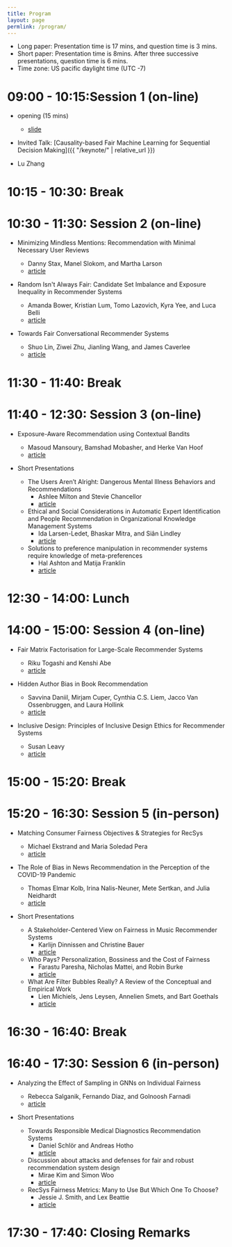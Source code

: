 ```yaml
---
title: Program
layout: page
permlink: /program/
---
```


- Long paper: Presentation time is 17 mins, and question time is 3 mins.
- Short paper: Presentation time is 8mins. After three successive presentations, question time is 6 mins.
- Time zone: US pacific daylight time (UTC -7)

# 09:00 - 10:15:Session 1 (on-line)

*  opening (15 mins)
	* [slide](welcomd.pdf)

* Invited Talk: [Causality-based Fair Machine Learning for Sequential Decision Making]({{ "/keynote/" | relative_url }})
* Lu Zhang

# 10:15 - 10:30: Break

# 10:30 - 11:30: Session 2 (on-line)

* Minimizing Mindless Mentions: Recommendation with Minimal Necessary User Reviews
	* Danny Stax, Manel Slokom, and Martha Larson
	* [article](https://arxiv.org/abs/2208.03242)

* Random Isn't Always Fair: Candidate Set Imbalance and Exposure Inequality in Recommender Systems
	* Amanda Bower, Kristian Lum, Tomo Lazovich, Kyra Yee, and Luca Belli
	* [article](https://arxiv.org/abs/2209.05000)

* Towards Fair Conversational Recommender Systems
	* Shuo Lin, Ziwei Zhu, Jianling Wang, and James Caverlee
	* [article](https://arxiv.org/abs/2208.03854)

# 11:30 - 11:40: Break

# 11:40 - 12:30: Session 3 (on-line)

* Exposure-Aware Recommendation using Contextual Bandits
	* Masoud Mansoury, Bamshad Mobasher, and Herke Van Hoof
	* [article](https://arxiv.org/abs/2209.01665)

* Short Presentations
	* The Users Aren’t Alright: Dangerous Mental Illness Behaviors and Recommendations
		* Ashlee Milton and Stevie Chancellor
		* [article](https://arxiv.org/abs/2209.03941)
	* Ethical and Social Considerations in Automatic Expert Identification and People Recommendation in Organizational Knowledge Management Systems
		* Ida Larsen-Ledet, Bhaskar Mitra, and Siân Lindley
		* [article](https://arxiv.org/abs/2209.03819)
	* Solutions to preference manipulation in recommender systems require knowledge of meta-preferences
		* Hal Ashton and Matija Franklin
		* [article](https://drive.google.com/file/d/1zpZtRl1q2BlGxGJquyKXNAtKf-J5S5dP/view?usp=sharing)

# 12:30 - 14:00: Lunch

# 14:00 - 15:00: Session 4 (on-line)

* Fair Matrix Factorisation for Large-Scale Recommender Systems
	* Riku Togashi and Kenshi Abe
	* [article](https://arxiv.org/abs/2209.04394)

* Hidden Author Bias in Book Recommendation
	* Savvina Daniil, Mirjam Cuper, Cynthia C.S. Liem, Jacco Van Ossenbruggen, and Laura Hollink
	* [article](https://arxiv.org/abs/2209.00371)

* Inclusive Design: Principles of Inclusive Design Ethics for Recommender Systems
	* Susan Leavy
	* [article](https://drive.google.com/file/d/1Z8cgNJwqHuuWdoFXYmNjJNLf09n0M5RG/view?usp=sharing)

# 15:00 - 15:20: Break

# 15:20 - 16:30: Session 5 (in-person)

* Matching Consumer Fairness Objectives & Strategies for RecSys
	* Michael Ekstrand and Maria Soledad Pera
	* [article](https://arxiv.org/abs/2209.02662)

* The Role of Bias in News Recommendation in the Perception of the COVID-19 Pandemic
	* Thomas Elmar Kolb, Irina Nalis-Neuner, Mete Sertkan, and Julia Neidhardt
	* [article](https://arxiv.org/abs/2209.07608)

* Short Presentations
	* A Stakeholder-Centered View on Fairness in Music Recommender Systems
		* Karlijn Dinnissen and Christine Bauer
		* [article](https://arxiv.org/abs/2209.06126)
	* Who Pays? Personalization, Bossiness and the Cost of Fairness
		* Farastu Paresha, Nicholas Mattei, and Robin Burke
		* [article](https://arxiv.org/abs/2209.04043)
	* What Are Filter Bubbles Really? A Review of the Conceptual and Empirical Work
		* Lien Michiels, Jens Leysen, Annelien Smets, and Bart Goethals
		* [article](http://adrem.uantwerpen.be//bibrem/pubs/bubbles.pdf)

# 16:30 - 16:40: Break

# 16:40 - 17:30: Session 6 (in-person)

* Analyzing the Effect of Sampling in GNNs on Individual Fairness
	* Rebecca Salganik, Fernando Diaz, and Golnoosh Farnadi
	* [article](https://arxiv.org/abs/2209.03904)

* Short Presentations
	* Towards Responsible Medical Diagnostics Recommendation Systems
		* Daniel Schlör and Andreas Hotho
		* [article](https://arxiv.org/abs/2209.03760)
	* Discussion about attacks and defenses for fair and robust recommendation system design
		* Mirae Kim and Simon Woo
		* [article](https://www.researchgate.net/publication/363432484_Discussion_about_Attacks_and_Defenses_for_Fair_and_Robust_Recommendation_System_Design)
	* RecSys Fairness Metrics: Many to Use But Which One To Choose?
		* Jessie J. Smith, and Lex Beattie
		* [article](https://arxiv.org/abs/2209.04011)

# 17:30 - 17:40: Closing Remarks
